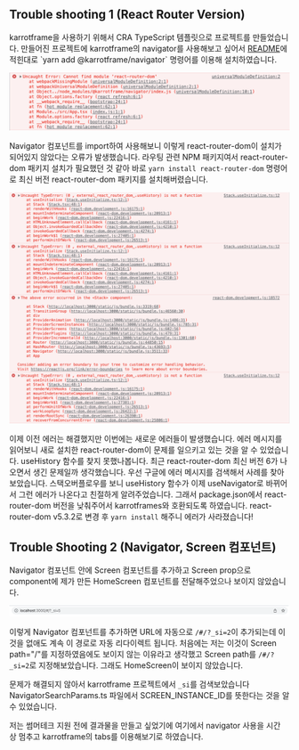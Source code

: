 ## Trouble shooting 1 (React Router Version)

karrotframe을 사용하기 위해서 CRA TypeScript 템플릿으로 프로젝트를 만들었습니다. 만들어진 프로젝트에 karrotframe의 navigator를 사용해보고 싶어서 [README]('https://github.com/daangn/karrotframe/tree/main/packages/navigator')에 적힌대로 `yarn add @karrotframe/navigator` 명령어를 이용해 설치하였습니다.

<img src="./src/img/error1.png" alt="error" />

Navigator 컴포넌트를 import하여 사용해보니 이렇게 react-router-dom이 설치가 되어있지 않았다는 오류가 발생했습니다. 라우팅 관련 NPM 패키지여서 react-router-dom 패키지 설치가 필요했던 것 같아 바로 `yarn install react-router-dom` 명령어로 최신 버전 react-router-dom 패키지를 설치해버렸습니다.

<img src="./src/img/error2.png" alt="error" />

이제 이전 에러는 해결했지만 이번에는 새로운 에러들이 발생했습니다. 에러 메시지를 읽어보니 새로 설치한 react-router-dom이 문제를 일으키고 있는 것을 알 수 있었습니다. useHistory 함수를 찾지 못했나봅니다. 최근 react-router-dom 최신 버전 6가 나오면서 생긴 문제일까 생각했습니다. 우선 구글에 에러 메시지를 검색해서 사례를 찾아보았습니다. 스택오버플로우를 보니 useHistory 함수가 이제 useNavigator로 바뀌어서 그런 에러가 나온다고 친절하게 알려주었습니다. 그래서 package.json에서 react-router-dom 버전을 낮춰주어서 karrotframes와 호환되도록 하였습니다. react-router-dom v5.3.2로 변경 후 `yarn install` 해주니 에러가 사라졌습니다!

## Trouble Shooting 2 (Navigator, Screen 컴포넌트)

Navigator 컴포넌트 안에 Screen 컴포넌트를 추가하고 Screen prop으로 component에 제가 만든 HomeScreen 컴포넌트를 전달해주었으나 보이지 않았습니다.

<img src="./src/img/error3.png" alt="error" />

이렇게 Navigator 컴포넌트를 추가하면 URL에 자동으로 `/#/?_si=2`이 추가되는데 이것을 없애도 계속 이 경로로 자동 리다이렉트 됩니다. 처음에는 저는 이것이 Screen path="/"를 지정하였음에도 보이지 않는 이유라고 생각했고 Screen path를 `/#/?_si=2`로 지정해보았습니다. 그래도 HomeScreen이 보이지 않았습니다.

문제가 해결되지 않아서 karrotframe 프로젝트에서 `_si`를 검색보았습니다 NavigatorSearchParams.ts 파일에서 SCREEN_INSTANCE_ID를 뜻한다는 것을 알 수 있었습니다.

저는 썸머테크 지원 전에 결과물을 만들고 싶었기에 여기에서 navigator 사용을 시간 상 멈추고 karrotframe의 tabs를 이용해보기로 하였습니다.
